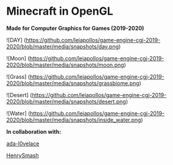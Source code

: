 # Minecraft in OpenGL

**Made for Computer Graphics for Games (2019-2020)**

![DAY]
(https://github.com/leiapollos/game-engine-cgj-2019-2020/blob/master/media/snapshots/day.png)

![Moon]
(https://github.com/leiapollos/game-engine-cgj-2019-2020/blob/master/media/snapshots/moon.png)

![Grass]
(https://github.com/leiapollos/game-engine-cgj-2019-2020/blob/master/media/snapshots/grassbiome.png)

![Desert]
(https://github.com/leiapollos/game-engine-cgj-2019-2020/blob/master/media/snapshots/desert.png)

![Water]
(https://github.com/leiapollos/game-engine-cgj-2019-2020/blob/master/media/snapshots/inside_water.png)

**In collaboration with:**

[ada-l0velace](https://github.com/ada-l0velace)

[HenrySmash](https://github.com/HenrySmash)
